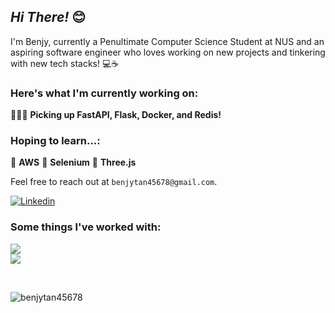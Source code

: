 ## *Hi There!* 😊

I'm Benjy, currently a Penultimate Computer Science Student at NUS and an aspiring software engineer who loves working on new projects and tinkering with new tech stacks! 💻☕

### Here's what I'm currently working on:

🧑🏻‍💻 **Picking up FastAPI, Flask, Docker, and Redis!**


### Hoping to learn...:

🍇 **AWS**
🥬 **Selenium**
📐 **Three.js**

Feel free to reach out at ```benjytan45678@gmail.com```.

<p align="left"><a href="https://www.linkedin.com/in/benjy-tan-33b01b1b9/"><img alt="Linkedin" src="https://img.shields.io/badge/linkedin-0077B5?logo=linkedin&logoColor=white&style=for-the-badge" /></a>

### Some things I've worked with:

<p>
  <a href="https://skillicons.dev">
    <img src="https://skillicons.dev/icons?i=js,ts,py,java,react,firebase,nodejs,express,mongodb" /> <br/>
    <img src="https://skillicons.dev/icons?i=tailwind,nextjs,postgres,mysql,flutter,figma,postman" />
  </a>
</p>

<br>


<p><img align="left" src="https://github-readme-stats.vercel.app/api/top-langs?username=benjytan45678&show_icons=true&locale=en&layout=compact" alt="benjytan45678" /></p>



